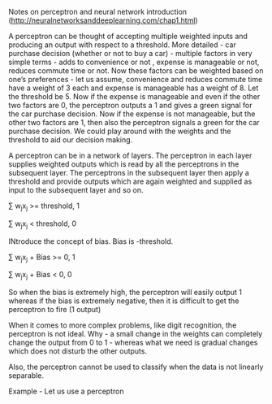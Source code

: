 
Notes on perceptron and neural network introduction (http://neuralnetworksanddeeplearning.com/chap1.html)

A perceptron can be thought of accepting multiple weighted inputs and producing an output with respect to a threshold. More detailed - car purchase decision (whether or not to buy a car) - multiple factors in very simple terms - adds to convenience or not , expense is manageable or not, reduces commute time or not. Now these factors can be weighted based on one’s preferences - let us assume, convenience and reduces commute time have a weight of 3 each and expense is manageable has a weight of 8. Let the threshold be 5. Now if the expense is manageable and even if the other two factors are 0, the perceptron outputs a 1 and gives a green signal for the car purchase decision. Now if the expense is not manageable, but the other two factors are 1, then also the perceptron signals a green for the car purchase decision. We could play around with the weights and the threshold to aid our decision making.


A perceptron can be in a network of layers. The perceptron in each layer supplies weighted outputs which is read by all the perceptrons in the subsequent layer. The perceptrons in the subsequent layer then apply a threshold and provide outputs which are again weighted and supplied as input to the subsequent layer and so on.


&sum; w<sub>j</sub>x<sub>j</sub> >= threshold, 1

&sum; w<sub>j</sub>x<sub>j</sub> < threshold, 0

INtroduce the concept of bias. Bias is -threshold. 

&sum; w<sub>j</sub>x<sub>j</sub> + Bias >= 0, 1

&sum; w<sub>j</sub>x<sub>j</sub> + Bias < 0, 0


So when the bias is extremely high, the perceptron will easily output 1 whereas if the bias is extremely negative, then it is difficult to get the perceptron to fire (1 output)

When it comes to more complex problems, like digit recognition, the perceptron is not ideal. Why - a small change in the weights can completely change the output from 0 to 1 - whereas what we need is gradual changes which does not disturb the other outputs. 

Also, the perceptron cannot be used to classify when the data is not linearly separable.


Example - Let us use a perceptron

